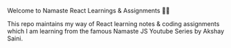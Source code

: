 Welcome to Namaste React Learnings & Assignments 🚀🤩

This repo maintains my way of React learning notes & coding assignments which I am learning from the famous Namaste JS Youtube Series by Akshay Saini.
